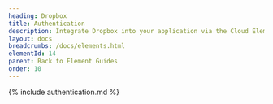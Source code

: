 ```yaml
---
heading: Dropbox
title: Authentication
description: Integrate Dropbox into your application via the Cloud Elements APIs.
layout: docs
breadcrumbs: /docs/elements.html
elementId: 14
parent: Back to Element Guides
order: 10
---
```


{% include authentication.md %}
